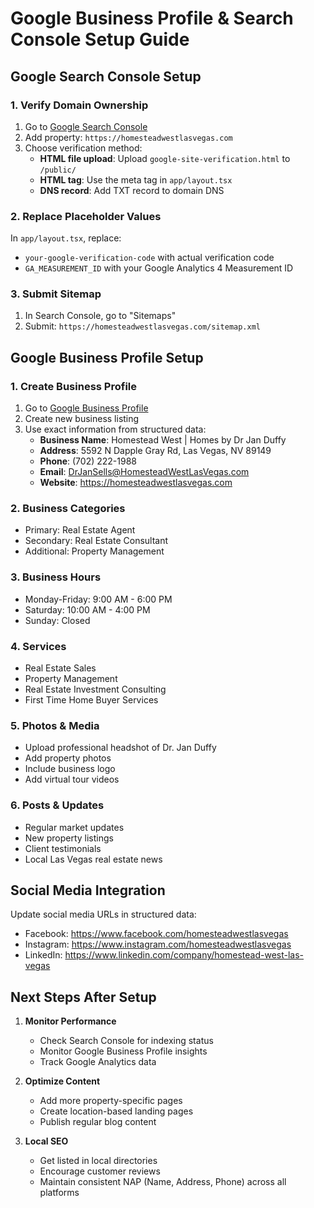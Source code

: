 # Google Business Profile & Search Console Setup Guide

## Google Search Console Setup

### 1. Verify Domain Ownership
1. Go to [Google Search Console](https://search.google.com/search-console)
2. Add property: `https://homesteadwestlasvegas.com`
3. Choose verification method:
   - **HTML file upload**: Upload `google-site-verification.html` to `/public/`
   - **HTML tag**: Use the meta tag in `app/layout.tsx`
   - **DNS record**: Add TXT record to domain DNS

### 2. Replace Placeholder Values
In `app/layout.tsx`, replace:
- `your-google-verification-code` with actual verification code
- `GA_MEASUREMENT_ID` with your Google Analytics 4 Measurement ID

### 3. Submit Sitemap
1. In Search Console, go to "Sitemaps"
2. Submit: `https://homesteadwestlasvegas.com/sitemap.xml`

## Google Business Profile Setup

### 1. Create Business Profile
1. Go to [Google Business Profile](https://business.google.com)
2. Create new business listing
3. Use exact information from structured data:
   - **Business Name**: Homestead West | Homes by Dr Jan Duffy
   - **Address**: 5592 N Dapple Gray Rd, Las Vegas, NV 89149
   - **Phone**: (702) 222-1988
   - **Email**: DrJanSells@HomesteadWestLasVegas.com
   - **Website**: https://homesteadwestlasvegas.com

### 2. Business Categories
- Primary: Real Estate Agent
- Secondary: Real Estate Consultant
- Additional: Property Management

### 3. Business Hours
- Monday-Friday: 9:00 AM - 6:00 PM
- Saturday: 10:00 AM - 4:00 PM
- Sunday: Closed

### 4. Services
- Real Estate Sales
- Property Management
- Real Estate Investment Consulting
- First Time Home Buyer Services

### 5. Photos & Media
- Upload professional headshot of Dr. Jan Duffy
- Add property photos
- Include business logo
- Add virtual tour videos

### 6. Posts & Updates
- Regular market updates
- New property listings
- Client testimonials
- Local Las Vegas real estate news

## Social Media Integration

Update social media URLs in structured data:
- Facebook: https://www.facebook.com/homesteadwestlasvegas
- Instagram: https://www.instagram.com/homesteadwestlasvegas
- LinkedIn: https://www.linkedin.com/company/homestead-west-las-vegas

## Next Steps After Setup

1. **Monitor Performance**
   - Check Search Console for indexing status
   - Monitor Google Business Profile insights
   - Track Google Analytics data

2. **Optimize Content**
   - Add more property-specific pages
   - Create location-based landing pages
   - Publish regular blog content

3. **Local SEO**
   - Get listed in local directories
   - Encourage customer reviews
   - Maintain consistent NAP (Name, Address, Phone) across all platforms
